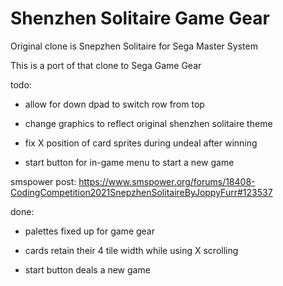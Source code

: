 Shenzhen Solitaire Game Gear
==================

Original clone is Snepzhen Solitaire for Sega Master System

This is a port of that clone to Sega Game Gear

todo:

* allow for down dpad to switch row from top

* change graphics to reflect original shenzhen solitaire theme

* fix X position of card sprites during undeal after winning

* start button for in-game menu to start a new game

smspower post: https://www.smspower.org/forums/18408-CodingCompetition2021SnepzhenSolitaireByJoppyFurr#123537

done:

* palettes fixed up for game gear

* cards retain their 4 tile width while using X scrolling

* start button deals a new game
